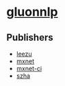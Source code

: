 # [gluonnlp](https://pypi.org/project/gluonnlp)



## Publishers
- [leezu](https://pypi.org/user/leezu)
- [mxnet](https://pypi.org/user/mxnet)
- [mxnet-ci](https://pypi.org/user/mxnet-ci)
- [szha](https://pypi.org/user/szha)

